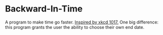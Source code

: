 Backward-In-Time
================

A program to make time go faster. [Inspired by xkcd 1017.](http://www.xkcd.com/1017)
One big difference: this program grants the user the ability to choose their own end date.
